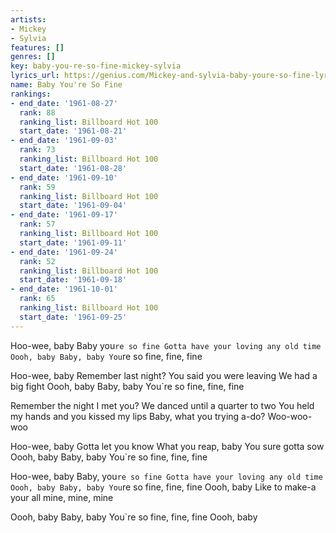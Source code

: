 ```yaml
---
artists:
- Mickey
- Sylvia
features: []
genres: []
key: baby-you-re-so-fine-mickey-sylvia
lyrics_url: https://genius.com/Mickey-and-sylvia-baby-youre-so-fine-lyrics
name: Baby You're So Fine
rankings:
- end_date: '1961-08-27'
  rank: 88
  ranking_list: Billboard Hot 100
  start_date: '1961-08-21'
- end_date: '1961-09-03'
  rank: 73
  ranking_list: Billboard Hot 100
  start_date: '1961-08-28'
- end_date: '1961-09-10'
  rank: 59
  ranking_list: Billboard Hot 100
  start_date: '1961-09-04'
- end_date: '1961-09-17'
  rank: 57
  ranking_list: Billboard Hot 100
  start_date: '1961-09-11'
- end_date: '1961-09-24'
  rank: 52
  ranking_list: Billboard Hot 100
  start_date: '1961-09-18'
- end_date: '1961-10-01'
  rank: 65
  ranking_list: Billboard Hot 100
  start_date: '1961-09-25'
---
```

Hoo-wee, baby
Baby you`re so fine
Gotta have your loving any old time
Oooh, baby
Baby, baby
You`re so fine, fine, fine

Hoo-wee, baby
Remember last night?
You said you were leaving
We had a big fight
Oooh, baby
Baby, baby
You`re so fine, fine, fine

Remember the night I met you?
We danced until a quarter to two
You held my hands and you kissed my lips
Baby, what you trying a-do?
Woo-woo-woo

Hoo-wee, baby
Gotta let you know
What you reap, baby
You sure gotta sow
Oooh, baby
Baby, baby
You`re so fine, fine, fine



Hoo-wee, baby
Baby, you`re so fine
Gotta have your loving any old time
Oooh, baby
Baby, baby
You`re so fine, fine, fine
Oooh, baby
Like to make-a your all mine, mine, mine

Oooh, baby
Baby, baby
You`re so fine, fine, fine
Oooh, baby
